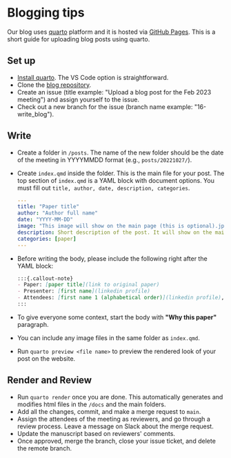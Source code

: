 # Blogging tips

Our blog uses [quarto](https://quarto.org/) platform and it is hosted via [GitHub Pages](https://pages.github.com/). This is a short guide for uploading blog posts using quarto.

## Set up

- [Install quarto](https://quarto.org/docs/get-started/hello/vscode.html). The VS Code option is straightforward.
- Clone the [blog repository](https://github.com/AustinMLJournalClub/AustinMLJournalClub.github.io).
- Create an issue (title example: "Upload a blog post for the Feb 2023 meeting") and assign yourself to the issue.
- Check out a new branch for the issue (branch name example: "16-write_blog").

## Write

- Create a folder in `/posts`. The name of the new folder should be the date of the meeting in YYYYMMDD format (e.g., `posts/20221027/`). 
- Create `index.qmd` inside the folder. This is the main file for your post. The top section of `index.qmd` is a YAML block with document options. You must fill out `title, author, date, description, categories`.

    ```yaml
    ---
    title: "Paper title"
    author: "Author full name"
    date: "YYYY-MM-DD"
    image: "This image will show on the main page (this is optional).jpg"
    description: Short description of the post. It will show on the main page.
    categories: [paper]
    ---
    ```

- Before writing the body, please include the following right after the YAML block:

    ```markdown
    :::{.callout-note}
    - Paper: [paper title](link to original paper)
    - Presenter: [first name](linkedin profile)
    - Attendees: [first name 1 (alphabetical order)](linkedin profile), [first name 2](linkedin profile), ... 
    :::
    ```

- To give everyone some context, start the body with **"Why this paper"** paragraph.
- You can include any image files in the same folder as `index.qmd`.
- Run `quarto preview <file name>` to preview the rendered look of your post on the website.

## Render and Review

- Run `quarto render` once you are done. This automatically generates and modifies html files in the `/docs` and the main folders.
- Add all the changes, commit, and make a merge request to `main`.
- Assign the attendees of the meeting as reviewers, and go through a review process. Leave a message on Slack about the merge request.
- Update the manuscript based on reviewers' comments.
- Once approved, merge the branch, close your issue ticket, and delete the remote branch.
